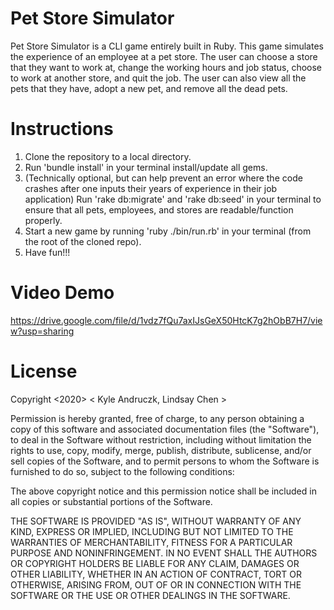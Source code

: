 # Pet Store Simulator

Pet Store Simulator is a CLI game entirely built in Ruby. This game simulates the experience of an employee at a pet store. The user can choose a store that they want to work at, change the working hours and job status, choose to work at another store, and quit the job. The user can also view all the pets that they have, adopt a new pet, and remove all the dead pets.

# Instructions

1. Clone the repository to a local directory. 
2. Run 'bundle install' in your terminal install/update all gems.
3. (Technically optional, but can help prevent an error where the code crashes after one inputs their years of experience in their job application) Run 'rake db:migrate' and 'rake db:seed' in your terminal to ensure that all pets, employees, and stores are readable/function properly.
4. Start a new game by running 'ruby ./bin/run.rb' in your terminal (from the root of the cloned repo). 
5. Have fun!!!

# Video Demo

https://drive.google.com/file/d/1vdz7fQu7axIJsGeX50HtcK7g2hObB7H7/view?usp=sharing

# License

Copyright <2020> < Kyle Andruczk, Lindsay Chen >

Permission is hereby granted, free of charge, to any person obtaining a copy of this software and associated documentation files (the "Software"), to deal in the Software without restriction, including without limitation the rights to use, copy, modify, merge, publish, distribute, sublicense, and/or sell copies of the Software, and to permit persons to whom the Software is furnished to do so, subject to the following conditions:

The above copyright notice and this permission notice shall be included in all copies or substantial portions of the Software.

THE SOFTWARE IS PROVIDED "AS IS", WITHOUT WARRANTY OF ANY KIND, EXPRESS OR IMPLIED, INCLUDING BUT NOT LIMITED TO THE WARRANTIES OF MERCHANTABILITY, FITNESS FOR A PARTICULAR PURPOSE AND NONINFRINGEMENT. IN NO EVENT SHALL THE AUTHORS OR COPYRIGHT HOLDERS BE LIABLE FOR ANY CLAIM, DAMAGES OR OTHER LIABILITY, WHETHER IN AN ACTION OF CONTRACT, TORT OR OTHERWISE, ARISING FROM, OUT OF OR IN CONNECTION WITH THE SOFTWARE OR THE USE OR OTHER DEALINGS IN THE SOFTWARE.



